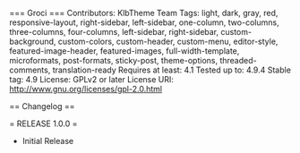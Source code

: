 === Groci ===
Contributors: KlbTheme Team
Tags: light, dark, gray, red, responsive-layout, right-sidebar, left-sidebar, one-column, two-columns, three-columns, four-columns, left-sidebar, right-sidebar, custom-background, custom-colors, custom-header, custom-menu, editor-style, featured-image-header, featured-images, full-width-template, microformats, post-formats, sticky-post, theme-options, threaded-comments, translation-ready
Requires at least: 4.1
Tested up to: 4.9.4
Stable tag: 4.9
License: GPLv2 or later
License URI: http://www.gnu.org/licenses/gpl-2.0.html

== Changelog ==

= RELEASE 1.0.0 =
* Initial Release